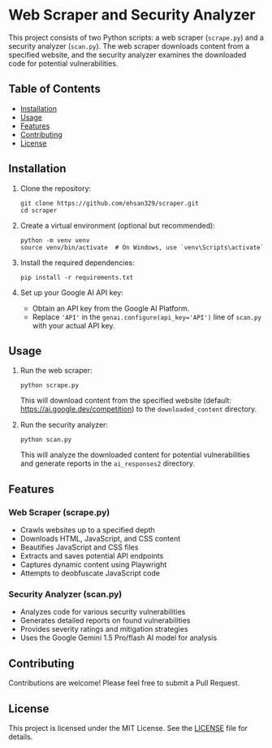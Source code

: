 # Web Scraper and Security Analyzer

This project consists of two Python scripts: a web scraper (`scrape.py`) and a security analyzer (`scan.py`). The web scraper downloads content from a specified website, and the security analyzer examines the downloaded code for potential vulnerabilities.

## Table of Contents

- [Installation](#installation)
- [Usage](#usage)
- [Features](#features)
- [Contributing](#contributing)
- [License](#license)

## Installation

1. Clone the repository:
   ```
   git clone https://github.com/ehsan329/scraper.git
   cd scraper
   ```

2. Create a virtual environment (optional but recommended):
   ```
   python -m venv venv
   source venv/bin/activate  # On Windows, use `venv\Scripts\activate`
   ```

3. Install the required dependencies:
   ```
   pip install -r requirements.txt
   ```

4. Set up your Google AI API key:
   - Obtain an API key from the Google AI Platform.
   - Replace `'API'` in the `genai.configure(api_key='API')` line of `scan.py` with your actual API key.

## Usage

1. Run the web scraper:
   ```
   python scrape.py
   ```
   This will download content from the specified website (default: https://ai.google.dev/competition) to the `downloaded_content` directory.

2. Run the security analyzer:
   ```
   python scan.py
   ```
   This will analyze the downloaded content for potential vulnerabilities and generate reports in the `ai_responses2` directory.

## Features

### Web Scraper (scrape.py)
- Crawls websites up to a specified depth
- Downloads HTML, JavaScript, and CSS content
- Beautifies JavaScript and CSS files
- Extracts and saves potential API endpoints
- Captures dynamic content using Playwright
- Attempts to deobfuscate JavaScript code

### Security Analyzer (scan.py)
- Analyzes code for various security vulnerabilities
- Generates detailed reports on found vulnerabilities
- Provides severity ratings and mitigation strategies
- Uses the Google Gemini 1.5 Pro/flash AI model for analysis

## Contributing

Contributions are welcome! Please feel free to submit a Pull Request.

## License

This project is licensed under the MIT License. See the [LICENSE](LICENSE) file for details.
